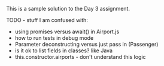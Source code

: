 This is a sample solution to the Day 3 assignment.

TODO - stuff I am confused with:
  * using promises versus await() in Airport.js
  * how to run tests in debug mode
  * Parameter deconstructing versus just pass in (Passenger)
  * is it ok to list fields in classes? like Java
  * this.constructor.airports - don't understand this logic
